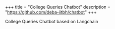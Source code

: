 +++
title = "College Queries Chatbot"
description = "https://github.com/deba-iitbh/chatbot"
+++

College Queries Chatbot based on Langchain
